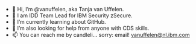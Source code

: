 - 👋 Hi, I’m @vanuffelen, aka Tanja van Uffelen.
- 👀 I am IDD Team Lead for IBM Security zSecure.
- 🌱 I’m currently learning about GitHub.
- 💞️ I’m also looking for help from anyone with CDS skills.
- 📫 You can reach me by candleli... sorry: email! vanuffelen@nl.ibm.com

<!---
vanuffelen/vanuffelen is a ✨ special ✨ repository because its `README.md` (this file) appears on your GitHub profile.
You can click the Preview link to take a look at your changes.
--->
